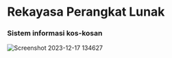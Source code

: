 # Rekayasa Perangkat Lunak

### Sistem informasi kos-kosan
![Screenshot 2023-12-17 134627](https://github.com/faizdzakiramadhani/RPL/assets/115913915/cb883d9b-153b-4cf8-a648-f589eb8f5ac6)
